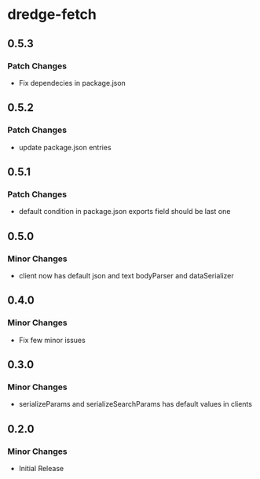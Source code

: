 # dredge-fetch

## 0.5.3

### Patch Changes

- Fix dependecies in package.json

## 0.5.2

### Patch Changes

- update package.json entries

## 0.5.1

### Patch Changes

- default condition in package.json exports field should be last one

## 0.5.0

### Minor Changes

- client now has default json and text bodyParser and dataSerializer

## 0.4.0

### Minor Changes

- Fix few minor issues

## 0.3.0

### Minor Changes

- serializeParams and serializeSearchParams has default values in clients

## 0.2.0

### Minor Changes

- Initial Release
